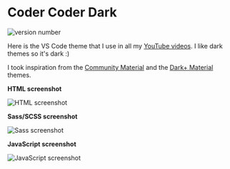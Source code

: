 # Coder Coder Dark

![version number](https://vsmarketplacebadge.apphb.com/version/codercoder.codercoder-dark-theme.svg)

Here is the VS Code theme that I use in all my [YouTube videos](https://www.youtube.com/thecodercoder). I like dark themes so it's dark :)

I took inspiration from the [Community Material](https://marketplace.visualstudio.com/items?itemName=Equinusocio.vsc-community-material-theme) and the [Dark+ Material](https://marketplace.visualstudio.com/items?itemName=vangware.dark-plus-material) themes.

**HTML screenshot**

![HTML screenshot](https://raw.githubusercontent.com/thecodercoder/codercoder-dark-theme/main/codercoder-dark-html.PNG)

**Sass/SCSS screenshot**

![Sass screenshot](https://raw.githubusercontent.com/thecodercoder/codercoder-dark-theme/main/codercoder-dark-scss.PNG)

**JavaScript screenshot**

![JavaScript screenshot](https://raw.githubusercontent.com/thecodercoder/codercoder-dark-theme/main/codercoder-dark-js.PNG)